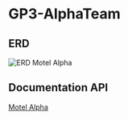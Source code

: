 # GP3-AlphaTeam

## ERD

![ERD Motel Alpha](https://i.ibb.co/25LcN2P/Motel-Alpha-Scheme-drawio.png)

## Documentation API

[Motel Alpha](https://documenter.getpostman.com/view/17481190/UUy38Rwd)
